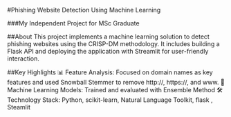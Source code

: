 #Phishing Website Detection Using Machine Learning

###My Independent Project for MSc Graduate

##About
This project implements a machine learning solution to detect phishing websites using the CRISP-DM methodology. It includes building a Flask API and deploying the application with Streamlit for user-friendly interaction.

##Key Highlights
📊 Feature Analysis: Focused on domain names as key features and used Snowball Stemmer to remove http://, https://, and www.
🧠 Machine Learning Models: Trained and evaluated with Ensemble Method
🛠️ Technology Stack: Python, scikit-learn, Natural Language Toolkit, flask , Steamlit
